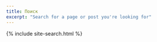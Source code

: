 ```yaml
---
title: Поиск
excerpt: "Search for a page or post you're looking for"
---
```


{% include site-search.html %}
